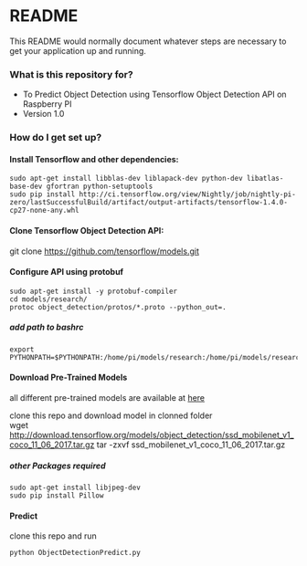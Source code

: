 # README #

This README would normally document whatever steps are necessary to get your application up and running.

### What is this repository for? ###

* To Predict Object Detection using Tensorflow Object Detection API on Raspberry PI
* Version 1.0

### How do I get set up? ###
#### Install Tensorflow and other dependencies: ####

	sudo apt-get install libblas-dev liblapack-dev python-dev libatlas-base-dev gfortran python-setuptools
	sudo pip install http://ci.tensorflow.org/view/Nightly/job/nightly-pi-zero/lastSuccessfulBuild/artifact/output-artifacts/tensorflow-1.4.0-cp27-none-any.whl


#### Clone Tensorflow Object Detection API: ####

git clone https://github.com/tensorflow/models.git

#### Configure API using  protobuf ####
	sudo apt-get install -y protobuf-compiler
	cd models/research/
	protoc object_detection/protos/*.proto --python_out=.

##### add path to bashrc #####
	export PYTHONPATH=$PYTHONPATH:/home/pi/models/research:/home/pi/models/research/slim

#### Download Pre-Trained Models ####
all different pre-trained models are available at [here](https://github.com/tensorflow/models/blob/master/research/object_detection/g3doc/detection_model_zoo.md)

clone this repo and download model in clonned folder	
	wget http://download.tensorflow.org/models/object_detection/ssd_mobilenet_v1_coco_11_06_2017.tar.gz
	tar -zxvf ssd_mobilenet_v1_coco_11_06_2017.tar.gz

##### other Packages required #####
	sudo apt-get install libjpeg-dev
	sudo pip install Pillow

#### Predict ####
clone this repo and run
	
	python ObjectDetectionPredict.py
